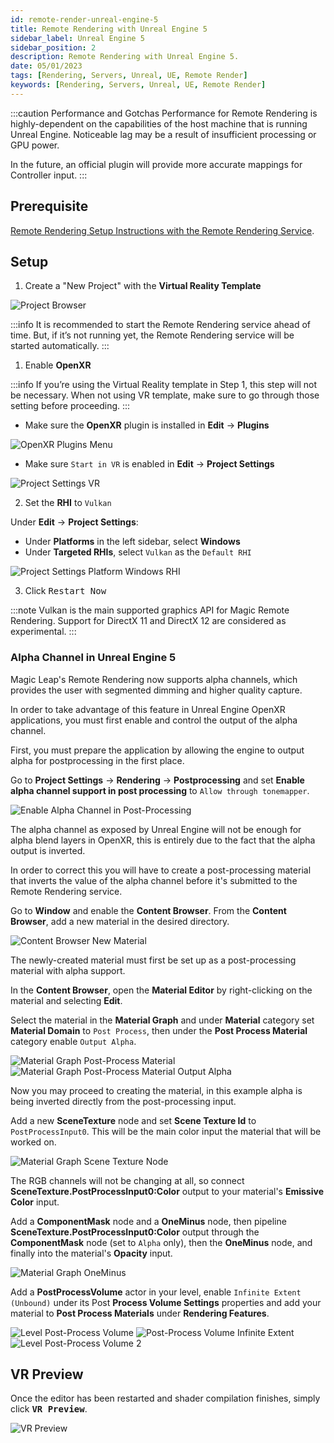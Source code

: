 ```yaml
---
id: remote-render-unreal-engine-5
title: Remote Rendering with Unreal Engine 5
sidebar_label: Unreal Engine 5
sidebar_position: 2
description: Remote Rendering with Unreal Engine 5.
date: 05/01/2023
tags: [Rendering, Servers, Unreal, UE, Remote Render]
keywords: [Rendering, Servers, Unreal, UE, Remote Render]
---
```


:::caution Performance and Gotchas
Performance for Remote Rendering is highly-dependent on the capabilities of the host machine that is running Unreal Engine. Noticeable lag may be a result of insufficient processing or GPU power.

In the future, an official plugin will provide more accurate mappings for Controller input.
:::

## Prerequisite

[Remote Rendering Setup Instructions with the Remote Rendering Service](/versioned_docs/version-22-May-2023/guides/remote-render/remote-render).

## Setup

1. Create a "New Project" with the **Virtual Reality Template**

![Project Browser](/img/unreal-5/project-browser.png)

:::info
It is recommended to start the Remote Rendering service ahead of time. But, if it’s not running yet, the Remote Rendering service will be started automatically.
:::

1. Enable **OpenXR**

:::info
If you’re using the Virtual Reality template in Step 1, this step will not be necessary. When not using VR template, make sure to go through those setting before proceeding.
:::

- Make sure the **OpenXR** plugin is installed in **Edit** -> **Plugins**

![OpenXR Plugins Menu](/img/unreal-5/plugins-menu-openxr.png)

- Make sure `Start in VR` is enabled in **Edit** -> **Project Settings**

![Project Settings VR](/img/unreal-5/project-settings-vr.png)

2. Set the **RHI** to `Vulkan`

Under **Edit** -> **Project Settings**:

- Under **Platforms** in the left sidebar, select **Windows**
- Under **Targeted RHIs**, select `Vulkan` as the `Default RHI`

![Project Settings Platform Windows RHI](/img/unreal-5/project-settings-platform-windows.png)

3. Click <kbd>Restart Now</kbd>

:::note
Vulkan is the main supported graphics API for Magic Remote Rendering. Support for DirectX 11 and DirectX 12 are considered as experimental.
:::

### Alpha Channel in Unreal Engine 5

Magic Leap's Remote Rendering now supports alpha channels, which provides the user with segmented dimming and higher quality capture.

In order to take advantage of this feature in Unreal Engine OpenXR applications, you must first enable and control the output of the alpha channel.

First, you must prepare the application by allowing the engine to output alpha for postprocessing in the first place.

Go to **Project Settings** -> **Rendering** -> **Postprocessing** and set **Enable alpha channel support in post processing** to `Allow through tonemapper`.

![Enable Alpha Channel in Post-Processing](/img/unreal-5/alpha-channel/enable-alpha-channel-post-processing.png)

The alpha channel as exposed by Unreal Engine will not be enough for alpha blend layers in OpenXR, this is entirely due to the fact that the alpha output is inverted.

In order to correct this you will have to create a post-processing material that inverts the value of the alpha channel before it's submitted to the Remote Rendering service.

Go to **Window** and enable the **Content Browser**. From the **Content Browser**, add a new material in the desired directory.

![Content Browser New Material](/img/unreal-5/alpha-channel/content-browser-new-material.png)

The newly-created material must first be set up as a post-processing material with alpha support.

In the **Content Browser**, open the **Material Editor** by right-clicking on the material and selecting **Edit**.

Select the material in the **Material Graph** and under **Material** category set **Material Domain** to `Post Process`, then under the **Post Process Material** category enable `Output Alpha`.

![Material Graph Post-Process Material](/img/unreal-5/alpha-channel/material-graph-post-process-material.png)
![Material Graph Post-Process Material Output Alpha](/img/unreal-5/alpha-channel/material-graph-output-alpha.png)

Now you may proceed to creating the material, in this example alpha is being inverted directly from the post-processing input.

Add a new **SceneTexture** node and set **Scene Texture Id** to `PostProcessInput0`. This will be the main color input the material that will be worked on.

![Material Graph Scene Texture Node](/img/unreal-5/alpha-channel/material-graph-new-scene-texture.png)

The RGB channels will not be changing at all, so connect **SceneTexture.PostProcessInput0:Color** output to your material's **Emissive Color** input.

Add a **ComponentMask** node and a **OneMinus** node, then pipeline **SceneTexture.PostProcessInput0:Color** output through the **ComponentMask** node (set to `Alpha` only), then the **OneMinus** node, and finally into the material's **Opacity** input.

![Material Graph OneMinus](/img/unreal-5/alpha-channel/material-graph-component-mask-one-minus.png)

Add a **PostProcessVolume** actor in your level, enable `Infinite Extent (Unbound)` under its Post **Process Volume Settings** properties and add your material to **Post Process Materials** under **Rendering Features**.

![Level Post-Process Volume](/img/unreal-5/alpha-channel/level-post-process-volume.png)
![Post-Process Volume Infinite Extent](/img/unreal-5/alpha-channel/post-process-volume-infinite-extent.png)
![Level Post-Process Volume 2](/img/unreal-5/alpha-channel/material-graph-post-process-material-2.png)

## VR Preview

Once the editor has been restarted and shader compilation finishes, simply click <kbd>**VR Preview**</kbd>.

![VR Preview](/img/unreal-5/editor-vr-preview.png)

